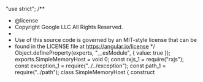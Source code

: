 "use strict";
/**
 * @license
 * Copyright Google LLC All Rights Reserved.
 *
 * Use of this source code is governed by an MIT-style license that can be
 * found in the LICENSE file at https://angular.io/license
 */
Object.defineProperty(exports, "__esModule", { value: true });
exports.SimpleMemoryHost = void 0;
const rxjs_1 = require("rxjs");
const exception_1 = require("../../exception");
const path_1 = require("../path");
class SimpleMemoryHost {
    construct